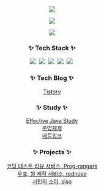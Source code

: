 <p align='center'>
  <img src="https://capsule-render.vercel.app/api?type=wave&color=auto&height=300&section=header&text=Welcome%20to%20my%20Github&fontSize=70" />
<!--   <a href="https://git.io/typing-svg"><img src="https://readme-typing-svg.demolab.com?    font=Fira+Code&pause=1000&center=true&vCenter=true&width=435&lines=%EB%B0%B1%EC%97%94%EB%93%9C+%EA%B0%9C%EB%B0%9C%EC%9E%90+%EC%A7%80%EB%A7%9D%EC%83%9D+%EC%9E%A5%EC%A7%80%EB%8B%B4%EC%9E%85%EB%8B%88%EB%8B%A4!" alt="Typing SVG" /></a> -->
</p>


<p align='center'>
  <img src="https://github-readme-stats.vercel.app/api/top-langs/?username=jd99iam"/>
</p>
<p align='center'>
  <img src="https://github-readme-stats.vercel.app/api?username=jd99iam"/>
</p>

<h3 align="center">✨ Tech Stack ✨</h3>
<div align="center">
  <img src="https://img.shields.io/badge/java-007396?style=for-the-badge&logo=java&logoColor=white">&nbsp
  <img src="https://img.shields.io/badge/mysql-4479A1?style=for-the-badge&logo=mysql&logoColor=white">&nbsp
  <img src="https://img.shields.io/badge/spring-6DB33F?style=for-the-badge&logo=spring&logoColor=white">&nbsp
  <img src="https://img.shields.io/badge/springboot-6DB33F?style=for-the-badge&logo=springboot&logoColor=white">&nbsp
  <img src="https://img.shields.io/badge/AWS-%23FF9900.svg?style=for-the-badge&logo=amazon-aws&logoColor=white">&nbsp
</div>

<h3 align="center">✨ Tech Blog ✨</h3>
<div align="center">
  <a href="https://blog9909.tistory.com/">Tistory</a>
</div>

<h3 align="center">✨ Study ✨</h3>
<div align="center">
  <a href="https://github.com/rlfrkdms1/effective-java-study">Effective Java Study</a>
</div>
<div align="center">
  <a href="https://blog9909.tistory.com/category/%EC%9A%B4%EC%98%81%EC%B2%B4%EC%A0%9C">운영체제</a>
</div>
<div align="center">
  <a href="https://blog9909.tistory.com/category/%EB%84%A4%ED%8A%B8%EC%9B%8C%ED%81%AC">네트워크</a>
</div>

<h3 align="center">✨ Projects ✨</h3>
<div align="center">
  <a href="https://github.com/rlfrkdms1/Prog-rangers">코딩 테스트 리뷰 서비스, Prog-rangers</a>
</div>
<div align="center">
  <a href="https://github.com/SnowFlakeMakers/BE">우표, 씰 제작 서비스, rednose</a>
</div>
<div align="center">
  <a href="https://github.com/gb-siso/backend">시민의 소리, siso</a>
</div>
